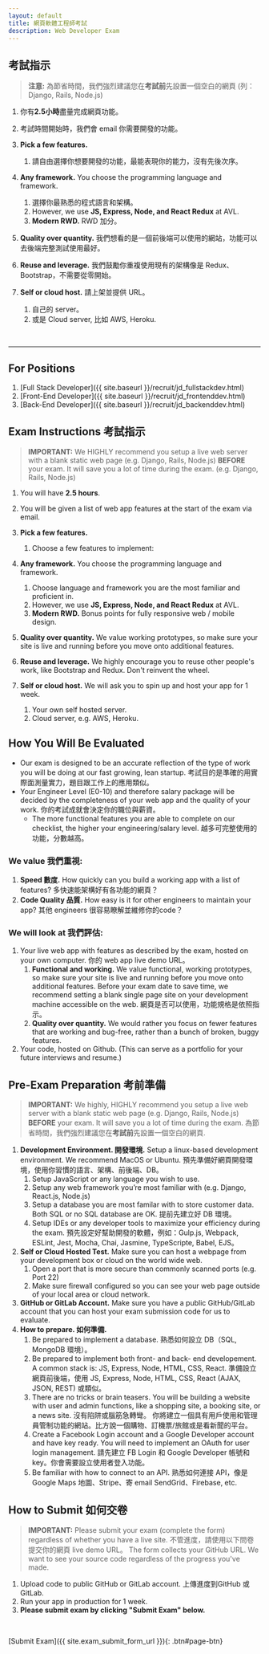 ```yaml
---
layout: default
title: 網頁軟體工程師考試
description: Web Developer Exam
---
```


## 考試指示
> **注意:**
> 為節省時間，我們強烈建議您在**考試前**先設置一個空白的網頁 (列： Django, Rails, Node.js) 

1. 你有**2.5小時**盡量完成網頁功能。
1. 考試時間開始時，我們會 email 你需要開發的功能。
1. **Pick a few features.**
	1. 請自由選擇你想要開發的功能，最能表現你的能力，沒有先後次序。

1. **Any framework.** You choose the programming language and framework.
	1. 選擇你最熟悉的程式語言和架構。
	1. However, we use **JS, Express, Node, and React Redux** at AVL.
	1. **Modern RWD.** RWD 加分。
1. **Quality over quantity.** 我們想看的是一個前後端可以使用的網站，功能可以去後端完整測試使用最好。
1. **Reuse and leverage.** 我們鼓勵你重複使用現有的架構像是 Redux、Bootstrap，不需要從零開始。
1. **Self or cloud host.** 請上架並提供 URL。
	1. 自己的 server。
	1. 或是 Cloud server, 比如 AWS, Heroku. 

<br>

---

## For Positions
1. [Full Stack Developer]({{ site.baseurl }}/recruit/jd_fullstackdev.html)
1. [Front-End Developer]({{ site.baseurl }}/recruit/jd_frontenddev.html)
1. [Back-End Developer]({{ site.baseurl }}/recruit/jd_backenddev.html)

## Exam Instructions 考試指示
> **IMPORTANT:**
> We HIGHLY recommend you setup a live web server with a blank static web page (e.g. Django, Rails, Node.js) **BEFORE** your exam. It will save you a lot of time during the exam. (e.g. Django, Rails, Node.js) 

1. You will have **2.5 hours**.
1. You will be given a list of web app features at the start of the exam via email.
1. **Pick a few features.**
	1. Choose a few features to implement:

1. **Any framework.** You choose the programming language and framework.
	1. Choose language and framework you are the most familiar and proficient in.
	1. However, we use **JS, Express, Node, and React Redux** at AVL.
	1. **Modern RWD.** Bonus points for fully responsive web / mobile design.
1. **Quality over quantity.** We value working prototypes, so make sure your site is live and running before you move onto additional features.
1. **Reuse and leverage.** We highly encourage you to reuse other people's work, like Bootstrap and Redux. Don't reinvent the wheel.
1. **Self or cloud host.** We will ask you to spin up and host your app for 1 week.
	1. Your own self hosted server.
	1. Cloud server, e.g. AWS, Heroku. 

## How You Will Be Evaluated
* Our exam is designed to be an accurate reflection of the type of work you will be doing at our fast growing, lean startup. 考試目的是準確的用實際面測量實力，題目跟工作上的應用類似。
* Your Engineer Level (E0-10) and therefore salary package will be decided by the completeness of your web app and the quality of your work. 你的考試成就會決定你的職位與薪資。
	* The more functional features you are able to complete on our checklist, the higher your engineering/salary level. 越多可完整使用的功能，分數越高。

### We value 我們重視:
1. **Speed 數度.** How quickly can you build a working app with a list of features? 多快速能架構好有各功能的網頁？
1. **Code Quality 品質.** How easy is it for other engineers to maintain your app? 其他 engineers 很容易瞭解並維修你的code？

### We will look at 我們評估:
1. Your live web app with features as described by the exam, hosted on your own computer. 你的 web app live demo URL。
	1. **Functional and working.** We value functional, working prototypes, so make sure your site is live and running before you move onto additional features. Before your exam date to save time, we recommend setting a blank single page site on your development machine accessible on the web. 網頁是否可以使用，功能規格是依照指示。
	1. **Quality over quantity.** We would rather you focus on fewer features that are working and bug-free, rather than a bunch of broken, buggy features. 
1. Your code, hosted on Github. (This can serve as a portfolio for your future interviews and resume.)

## Pre-Exam Preparation 考前準備
> **IMPORTANT:**
> We highly, HIGHLY recommend you setup a live web server with a blank static web page (e.g. Django, Rails, Node.js) **BEFORE** your exam. It will save you a lot of time during the exam. 為節省時間，我們強烈建議您在**考試前**先設置一個空白的網頁.

1. **Development Environment. 開發環境.** Setup a linux-based development environment. We recommend MacOS or Ubuntu. 預先準備好網頁開發環境，使用你習慣的語言、架構、前後端、DB。
	1. Setup JavaScript or any language you wish to use.
	1. Setup any web framework you’re most familiar with (e.g. Django, React.js, Node.js)
	1. Setup a database you are most familar with to store customer data. Both SQL or no SQL database are OK. 提前先建立好 DB 環境。
	1. Setup IDEs or any developer tools to maximize your efficiency during the exam. 預先設定好幫助開發的軟體，例如：Gulp.js, Webpack, ESLint, Jest, Mocha, Chai, Jasmine, TypeScripte, Babel, EJS。
1. **Self or Cloud Hosted Test.** Make sure you can host a webpage from your development box or cloud on the world wide web.
	1. Open a port that is more secure than commonly scanned ports (e.g. Port 22)
	1. Make sure firewall configured so you can see your web page outside of your local area or cloud network.
1. **GitHub or GitLab Account.** Make sure you have a public GitHub/GitLab account that you can host your exam submission code for us to evaluate.
1. **How to prepare. 如何準備.**
	1. Be prepared to implement a database. 熟悉如何設立 DB（SQL, MongoDB 環境）。
	1. Be prepared to implement both front- and back- end developement. A common stack is: JS, Express, Node, HTML, CSS, React. 準備設立網頁前後端，使用 JS, Express, Node, HTML, CSS, React (AJAX, JSON, REST) 或類似。
	1. There are no tricks or brain teasers. You will be building a website with user and admin functions, like a shopping site, a booking site, or a news site. 沒有陷阱或腦筋急轉彎。 你將建立一個具有用戶使用和管理員管制功能的網站。比方說一個購物、訂機票/旅館或是看新聞的平台。
	1. Create a Facebook Login account and a Google Developer account and have key ready. You will need to implement an OAuth for user login management. 請先建立 FB Login 和 Google Developer 帳號和 key。你會需要設立使用者登入功能。 
	1.  Be familiar with how to connect to an API. 熟悉如何連接 API，像是 Google Maps 地圖、Stripe、寄 email SendGrid、Firebase, etc. 

## How to Submit 如何交卷

> **IMPORTANT:**
> Please submit your exam (complete the form) regardless of whether you have a live site. 不管進度，請使用以下問卷提交你的網頁 live demo URL。
> The form collects your GitHub URL. We want to see your source code regardless of the progress you've made.

1. Upload code to public GitHub or GitLab account. 上傳進度到GitHub 或 GitLab.
1. Run your app in production for 1 week. 
1. **Please submit exam by clicking "Submit Exam" below.**

<br>

[Submit Exam]({{ site.exam_submit_form_url }}){: .btn#page-btn}